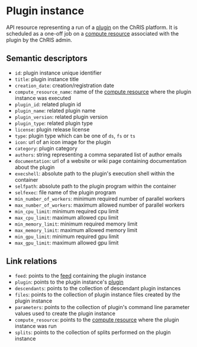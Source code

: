 # Plugin instance

API resource representing a run of a [plugin](plugin.md) on the ChRIS platform. It is 
scheduled as a one-off job on a [compute resource](computeresource.md) associated with the
plugin by the ChRIS admin. 

## Semantic descriptors

* `id`: plugin instance unique identifier
* `title`: plugin instance title
* `creation_date`: creation/registration date
* `compute_resource_name`: name of the [compute resource](computeresource.md) where 
  the plugin instance was executed
* `plugin_id`: related plugin id
* `plugin_name`: related plugin name
* `plugin_version`: related plugin version
* `plugin_type`: related plugin type
* `license`: plugin release license 
* `type`: plugin type which can be one of `ds`, `fs` or `ts` 
* `icon`: url of an icon image for the plugin
* `category`: plugin category
* `authors`: string representing a comma separated list of author emails
* `documentation`: url of a website or wiki page containing documentation about the 
  plugin
* `execshell`: absolute path to the plugin's execution shell within the container
* `selfpath`: absolute path to the plugin program within the container
* `selfexec`: file name of the plugin program
* `min_number_of_workers`: minimum required number of parallel workers
* `max_number_of_workers`: maximum allowed number of parallel workers
* `min_cpu_limit`: minimum required cpu limit
* `max_cpu_limit`: maximum allowed cpu limit
* `min_memory_limit`: minimum required memory limit
* `max_memory_limit`: maximum allowed memory limit
* `min_gpu_limit`: minimum required gpu limit
* `max_gpu_limit`: maximum allowed gpu limit


## Link relations

* `feed`: points to the [feed](feed.md) containing the plugin instance
* `plugin`: points to the plugin instance's [plugin](plugin.md) 
* `descendants`: points to the collection of descendant plugin instances
* `files`: points to the collection of plugin instance files created by the plugin 
  instance
* `parameters`: points to the collection of plugin's command line parameter values used 
to create the plugin instance
* `compute_resource`: points to the [compute resource](computeresource.md) where the 
  plugin instance was run
* `splits`: points to the collection of splits performed on the plugin instance
